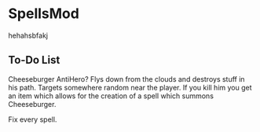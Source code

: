 # SpellsMod
hehahsbfakj

## To-Do List

Cheeseburger AntiHero? Flys down from the clouds and destroys stuff in his path. Targets somewhere random near the player.
If you kill him you get an item which allows for the creation of a spell which summons Cheeseburger.

Fix every spell. 


